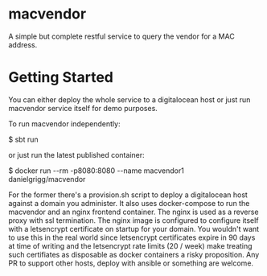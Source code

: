 # macvendor

A simple but complete restful service to query the vendor
for a MAC address.

# Getting Started

You can either deploy the whole service to a digitalocean 
host or just run macvendor service itself for demo purposes.

To run macvendor independently:

$ sbt run

or just run the latest published container:

$ docker run --rm -p8080:8080 --name macvendor1 danielgrigg/macvendor

For the former there's a provision.sh script to 
deploy a digitalocean host against a domain you administer.  It 
also uses docker-compose to run the macvendor and an nginx
frontend container. The nginx is used as a reverse proxy with ssl termination. 
The nginx image is configured to configure itself with a letsencrypt certificate
on startup for your domain.  You wouldn't want to use this in the real
world since letsencrypt certificates expire in 90 days at time of writing
and the letsencrypt rate limits (20 / week) make treating such 
certifiates as disposable as docker containers a risky proposition. Any
PR to support other hosts, deploy with ansible or something are welcome.




